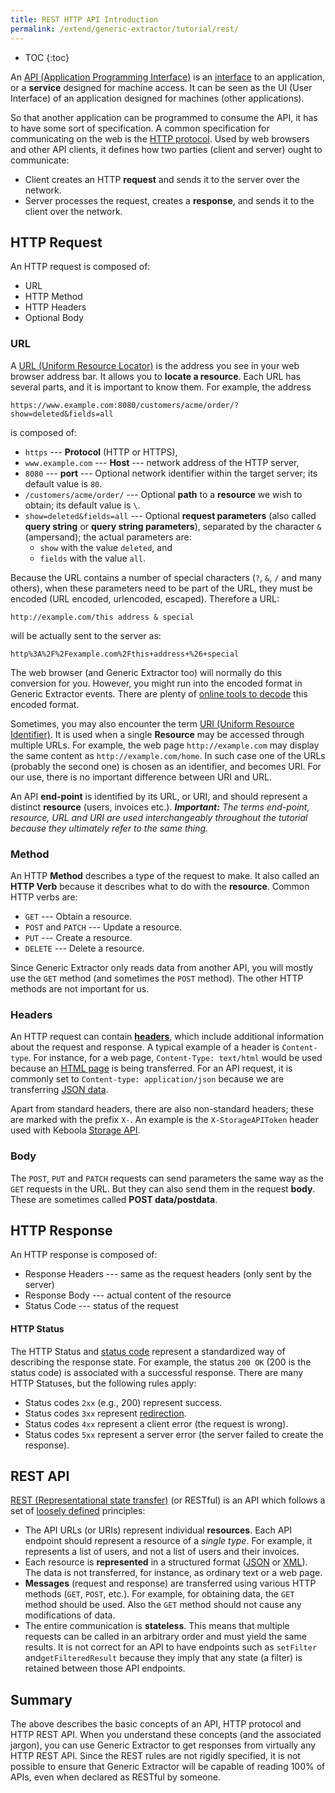 ```yaml
---
title: REST HTTP API Introduction
permalink: /extend/generic-extractor/tutorial/rest/
---
```


* TOC
{:toc}

An [API (Application Programming Interface)](https://en.wikipedia.org/wiki/Application_programming_interface) is 
an [interface](https://en.wikipedia.org/wiki/Interface_(computing)) to an application, or a **service**
designed for machine access. It can be seen as the UI (User Interface) of an application designed
for machines (other applications). 

So that another application can be programmed to consume the API, it has to have some sort of specification.
A common specification for communicating on the web is the [HTTP protocol](https://en.wikipedia.org/wiki/Hypertext_Transfer_Protocol). 
Used by web browsers and other API clients, it defines how two parties (client and server) ought to communicate:

- Client creates an HTTP **request** and sends it to the server over the network.
- Server processes the request, creates a **response**, and sends it to the client over the network.

## HTTP Request
An HTTP request is composed of:

- URL
- HTTP Method
- HTTP Headers
- Optional Body

### URL
A [URL (Uniform Resource Locator)](https://en.wikipedia.org/wiki/URL) is the address you see in your web browser 
address bar. It allows you to **locate a resource**. Each URL has several parts, and it is important to know them.
For example, the address

    https://www.example.com:8080/customers/acme/order/?show=deleted&fields=all

is composed of:

- `https` --- **Protocol** (HTTP or HTTPS),
- `www.example.com` --- **Host** --- network address of the HTTP server,
- `8080` --- **port** --- Optional network identifier within the target server; its default value is `80`.
- `/customers/acme/order/` --- Optional **path** to a **resource** we wish to obtain; its default value is `\`.
- `show=deleted&fields=all` --- Optional **request parameters** (also called **query string** or **query
string parameters**), separated by the character `&` (ampersand); the actual parameters are:
    - `show` with the value `deleted`, and
    - `fields` with the value `all`.

Because the URL contains a number of special characters (`?`, `&`, `/` and many others), when these parameters
need to be part of the URL, they must be encoded (URL encoded, urlencoded, escaped). Therefore a URL:

    http://example.com/this address & special

will be actually sent to the server as:

    http%3A%2F%2Fexample.com%2Fthis+address+%26+special

The web browser (and Generic Extractor too) will normally do this conversion for you. However, you might run into
the encoded format in Generic Extractor events. There are plenty of [online tools to decode](https://urldecode.org/) 
this encoded format.

Sometimes, you may also encounter the term [URI (Uniform Resource Identifier)](https://en.wikipedia.org/wiki/Uniform_Resource_Identifier). 
It is used when a single **Resource** may be accessed through multiple URLs. For example, the web page 
`http://example.com` may display the same content as `http://example.com/home`. In such case one of the URLs 
(probably the second one) is chosen as an identifier, and becomes URI. For our use, there is no important 
difference between URI and URL.

An API **end-point** is identified by its URL, or URI, and should represent a distinct **resource** (users, 
invoices etc.). ***Important:** The terms end-point, resource, URL and URI are used interchangeably throughout the 
tutorial because they ultimately refer to the same thing.*

### Method
An HTTP **Method** describes a type of the request to make. It also called an **HTTP Verb** because it 
describes what to do with the **resource**. Common HTTP verbs are:

- `GET` --- Obtain a resource.
- `POST` and `PATCH` --- Update a resource.
- `PUT` --- Create a resource.
- `DELETE` --- Delete a resource.

Since Generic Extractor only reads data from another API, you will mostly use the `GET` method (and sometimes the 
`POST` method). The other HTTP methods are not important for us. 

### Headers
An HTTP request can contain [**headers**](https://en.wikipedia.org/wiki/List_of_HTTP_header_fields#Request_Headers), 
which include additional information about the request and response. A typical example of a header is 
`Content-type`. For instance, for a web page, `Content-Type: text/html` would be used because an 
[HTML page](https://en.wikipedia.org/wiki/HTML) is being transferred. For an API request, it is commonly set 
to `Content-type: application/json` because we are transferring [JSON data](http://www.json.org/). 

Apart from standard headers, there are also non-standard headers; these are marked with the prefix `X-`. An 
example is the `X-StorageAPIToken` header used with Keboola [Storage API](/integrate/storage/api/).

### Body
The `POST`, `PUT` and `PATCH` requests can send parameters the same way as the `GET` requests in the URL. 
But they can also send them in the request **body**. These are sometimes called **POST data/postdata**.

## HTTP Response
An HTTP response is composed of:

- Response Headers --- same as the request headers (only sent by the server)
- Response Body --- actual content of the resource
- Status Code --- status of the request

#### HTTP Status
The HTTP Status and [status code](https://en.wikipedia.org/wiki/List_of_HTTP_status_codes) represent 
a standardized way of describing the response state. For example, the status `200 OK` (200 is the status code) 
is associated with a successful response. There are many HTTP Statuses, but the following rules apply:

- Status codes `2xx` (e.g., 200) represent success.
- Status codes `3xx` represent [redirection](https://en.wikipedia.org/wiki/URL_redirection).
- Status codes `4xx` represent a client error (the request is wrong).
- Status codes `5xx` represent a server error (the server failed to create the response).

## REST API
[REST (Representational state transfer)](https://www.restapitutorial.com/lessons/whatisrest.html) (or RESTful) 
is an API which follows a set of [loosely defined](http://restcookbook.com/Miscellaneous/rest-and-http/) principles:

- The API URLs (or URIs) represent individual **resources**. Each API endpoint should represent a resource of 
a *single type*. For example, it represents a list of users, and not a list of users and their invoices.
- Each resource is **represented** in a structured format ([JSON](http://www.json.org/) or 
[XML](https://en.wikipedia.org/wiki/XML)). The data is not transferred, for instance, as ordinary text or a web 
page.
- **Messages** (request and response) are transferred using various HTTP methods (`GET`, `POST`, etc.). 
For example, for obtaining data, the `GET` method should be used. Also the `GET` method
should not cause any modifications of data.
- The entire communication is **stateless**. This means that multiple requests can be called in an
arbitrary order and must yield the same results. It is not correct for an API to have endpoints such as 
`setFilter` and`getFilteredResult` because they imply that any state (a filter) is retained between those API 
endpoints.

## Summary
The above describes the basic concepts of an API, HTTP protocol and HTTP REST API. When you 
understand these concepts (and the associated jargon), you can use Generic Extractor 
to get responses from virtually any HTTP REST API. Since the REST rules are not rigidly specified, it 
is not possible to ensure that Generic Extractor will be capable of reading 100% of APIs, 
even when declared as RESTful by someone.

